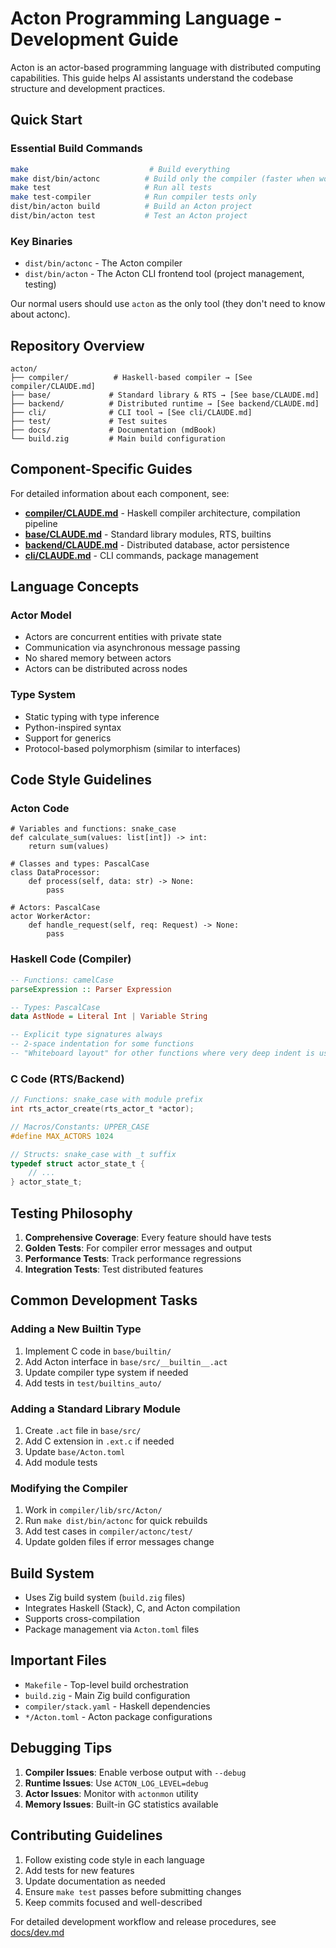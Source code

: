 # Acton Programming Language - Development Guide

Acton is an actor-based programming language with distributed computing capabilities. This guide helps AI assistants understand the codebase structure and development practices.

## Quick Start

### Essential Build Commands
```bash
make                           # Build everything
make dist/bin/actonc          # Build only the compiler (faster when working on compiler)
make test                     # Run all tests
make test-compiler            # Run compiler tests only
dist/bin/acton build          # Build an Acton project
dist/bin/acton test           # Test an Acton project
```

### Key Binaries
- `dist/bin/actonc` - The Acton compiler
- `dist/bin/acton` - The Acton CLI frontend tool (project management, testing)

Our normal users should use `acton` as the only tool (they don't need to know about actonc).

## Repository Overview

```
acton/
├── compiler/          # Haskell-based compiler → [See compiler/CLAUDE.md]
├── base/             # Standard library & RTS → [See base/CLAUDE.md]
├── backend/          # Distributed runtime → [See backend/CLAUDE.md]
├── cli/              # CLI tool → [See cli/CLAUDE.md]
├── test/             # Test suites
├── docs/             # Documentation (mdBook)
└── build.zig         # Main build configuration
```

## Component-Specific Guides

For detailed information about each component, see:
- **[compiler/CLAUDE.md](compiler/CLAUDE.md)** - Haskell compiler architecture, compilation pipeline
- **[base/CLAUDE.md](base/CLAUDE.md)** - Standard library modules, RTS, builtins
- **[backend/CLAUDE.md](backend/CLAUDE.md)** - Distributed database, actor persistence
- **[cli/CLAUDE.md](cli/CLAUDE.md)** - CLI commands, package management

## Language Concepts

### Actor Model
- Actors are concurrent entities with private state
- Communication via asynchronous message passing
- No shared memory between actors
- Actors can be distributed across nodes

### Type System
- Static typing with type inference
- Python-inspired syntax
- Support for generics
- Protocol-based polymorphism (similar to interfaces)

## Code Style Guidelines

### Acton Code
```acton
# Variables and functions: snake_case
def calculate_sum(values: list[int]) -> int:
    return sum(values)

# Classes and types: PascalCase
class DataProcessor:
    def process(self, data: str) -> None:
        pass

# Actors: PascalCase
actor WorkerActor:
    def handle_request(self, req: Request) -> None:
        pass
```

### Haskell Code (Compiler)
```haskell
-- Functions: camelCase
parseExpression :: Parser Expression

-- Types: PascalCase
data AstNode = Literal Int | Variable String

-- Explicit type signatures always
-- 2-space indentation for some functions
-- "Whiteboard layout" for other functions where very deep indent is used to lay out expressions almost like one would when writing beautiful math expressions on a whiteboard
```

### C Code (RTS/Backend)
```c
// Functions: snake_case with module prefix
int rts_actor_create(rts_actor_t *actor);

// Macros/Constants: UPPER_CASE
#define MAX_ACTORS 1024

// Structs: snake_case with _t suffix
typedef struct actor_state_t {
    // ...
} actor_state_t;
```

## Testing Philosophy

1. **Comprehensive Coverage**: Every feature should have tests
2. **Golden Tests**: For compiler error messages and output
3. **Performance Tests**: Track performance regressions
4. **Integration Tests**: Test distributed features

## Common Development Tasks

### Adding a New Builtin Type
1. Implement C code in `base/builtin/`
2. Add Acton interface in `base/src/__builtin__.act`
3. Update compiler type system if needed
4. Add tests in `test/builtins_auto/`

### Adding a Standard Library Module
1. Create `.act` file in `base/src/`
2. Add C extension in `.ext.c` if needed
3. Update `base/Acton.toml`
4. Add module tests

### Modifying the Compiler
1. Work in `compiler/lib/src/Acton/`
2. Run `make dist/bin/actonc` for quick rebuilds
3. Add test cases in `compiler/actonc/test/`
4. Update golden files if error messages change

## Build System

- Uses Zig build system (`build.zig` files)
- Integrates Haskell (Stack), C, and Acton compilation
- Supports cross-compilation
- Package management via `Acton.toml` files

## Important Files

- `Makefile` - Top-level build orchestration
- `build.zig` - Main Zig build configuration
- `compiler/stack.yaml` - Haskell dependencies
- `*/Acton.toml` - Acton package configurations

## Debugging Tips

1. **Compiler Issues**: Enable verbose output with `--debug`
2. **Runtime Issues**: Use `ACTON_LOG_LEVEL=debug`
3. **Actor Issues**: Monitor with `actonmon` utility
4. **Memory Issues**: Built-in GC statistics available

## Contributing Guidelines

1. Follow existing code style in each language
2. Add tests for new features
3. Update documentation as needed
4. Ensure `make test` passes before submitting changes
5. Keep commits focused and well-described

For detailed development workflow and release procedures, see [docs/dev.md](docs/dev.md)
